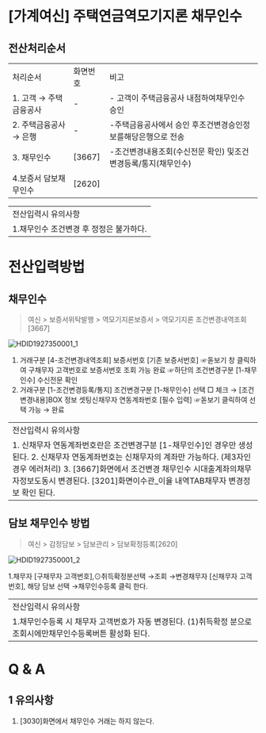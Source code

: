 # [가계여신] 주택연금역모기지론 채무인수
## 전산처리순서

<table><tbody><tr>
<td>
처리순서</td>
<td>
화면번호</td>
<td>
비고</td></tr><tr>
<td>
1. 고객 → 주택금융공사</td>
<td>
-</td>
<td>
- 고객이 주택금융공사 내점하여채무인수 승인</td></tr><tr>
<td>
2. 주택금융공사 → 은행</td>
<td>
-</td>
<td>
-주택금융공사에서 승인 후조건변경승인정보를해당은행으로 전송</td></tr><tr>
<td>
3. 채무인수</td>
<td>
[3667]</td>
<td>
-조건변경내용조회(수신전문 확인) 및조건변경등록/통지(채무인수)</td></tr><tr>
<td>
4.보증서 담보채무인수</td>
<td>
[2620]</td>
<td>
</td></tr></tbody>
</table>



<table><tbody><tr>
<td>
전산입력시 유의사항</td></tr><tr>
<td>
1.채무인수 조건변경 후 정정은 불가하다.</td></tr></tbody>
</table>


# 전산입력방법
## 채무인수
> 여신 > 보증서위탁발행 > 역모기지론보증서 > 역모기지론 조건변경내역조회 [3667]

![HDID1927350001_1](HDID1927350001_1.jpg)

1. 거래구분 [4-조건변경내역조회]
보증서번호 [기존 보증서번호] ☞돋보기 창 클릭하여 구채무자 고객번호로 보증서번호 조회 가능
완료 ☞하단의 조건변경구분 [1-채무인수] 수신전문 확인
2. 거래구분 [1-조건변경등록/통지]
조건변경구분 [1-채무인수] 선택 □ 체크 → [조건변경내용]BOX 정보 셋팅신채무자 연동계좌번호 [필수 입력] ☞돋보기 클릭하여 선택 가능 → 완료

<table><tbody><tr>
<td>
전산입력시 유의사항</td></tr><tr>
<td>1. 신채무자 연동계좌번호란은 조건변경구분 [1-채무인수]인 경우만 생성된다.
2. 신채무자 연동계좌번호는 신채무자의 계좌만 가능하다. (제3자인 경우 에러처리)
3. [3667]화면에서 조건변경 채무인수 시대출계좌의채무자정보도동시 변경된다.
[3201]화면이수관_이율 내역TAB채무자 변경정보 확인 된다.</td></tr></tbody>
</table>


## 담보 채무인수 방법
> 여신 > 감정담보 > 담보관리 > 담보확정등록[2620]

![HDID1927350001_2](HDID1927350001_2.jpg)

1.채무자 [구채무자 고객번호],⊙취득확정분선택 →조회
→변경채무자 [신채무자 고객번호], 해당 담보 선택 →채무인수등록
클릭 한다.

<table><tbody><tr>
<td>
전산입력시 유의사항</td></tr><tr>
<td>1.채무인수등록 시 채무자 고객번호가 자동 변경된다.
(1)취득확정 분으로 조회시에만채무인수등록버튼 활성화 된다.</td></tr></tbody>
</table>


# Q & A
## 1 유의사항
1. [3030]화면에서 채무인수 거래는 하지 않는다.
